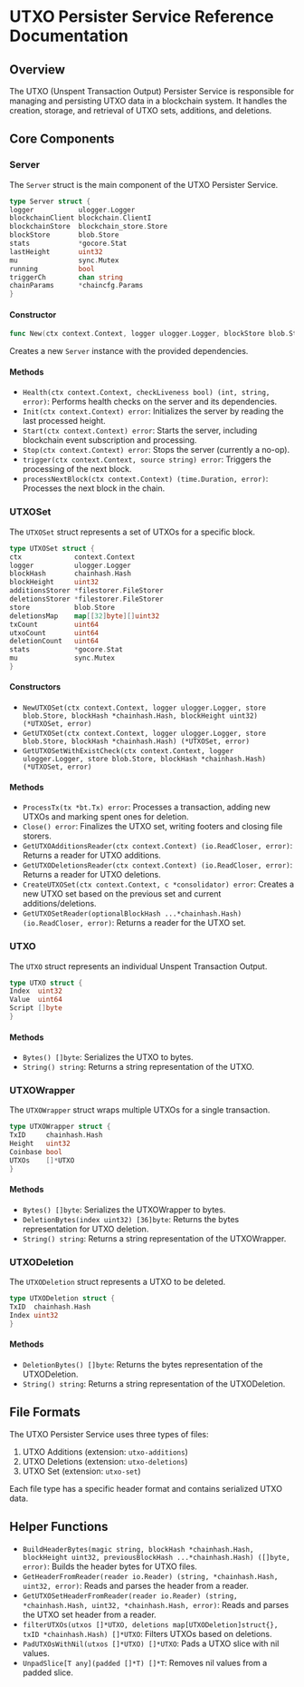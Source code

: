 # UTXO Persister Service Reference Documentation

## Overview

The UTXO (Unspent Transaction Output) Persister Service is responsible for managing and persisting UTXO data in a blockchain system. It handles the creation, storage, and retrieval of UTXO sets, additions, and deletions.

## Core Components

### Server

The `Server` struct is the main component of the UTXO Persister Service.

```go
type Server struct {
logger           ulogger.Logger
blockchainClient blockchain.ClientI
blockchainStore  blockchain_store.Store
blockStore       blob.Store
stats            *gocore.Stat
lastHeight       uint32
mu               sync.Mutex
running          bool
triggerCh        chan string
chainParams      *chaincfg.Params
}
```

#### Constructor

```go
func New(ctx context.Context, logger ulogger.Logger, blockStore blob.Store, blockchainClient blockchain.ClientI) *Server
```

Creates a new `Server` instance with the provided dependencies.

#### Methods

- `Health(ctx context.Context, checkLiveness bool) (int, string, error)`: Performs health checks on the server and its dependencies.
- `Init(ctx context.Context) error`: Initializes the server by reading the last processed height.
- `Start(ctx context.Context) error`: Starts the server, including blockchain event subscription and processing.
- `Stop(ctx context.Context) error`: Stops the server (currently a no-op).
- `trigger(ctx context.Context, source string) error`: Triggers the processing of the next block.
- `processNextBlock(ctx context.Context) (time.Duration, error)`: Processes the next block in the chain.

### UTXOSet

The `UTXOSet` struct represents a set of UTXOs for a specific block.

```go
type UTXOSet struct {
ctx             context.Context
logger          ulogger.Logger
blockHash       chainhash.Hash
blockHeight     uint32
additionsStorer *filestorer.FileStorer
deletionsStorer *filestorer.FileStorer
store           blob.Store
deletionsMap    map[[32]byte][]uint32
txCount         uint64
utxoCount       uint64
deletionCount   uint64
stats           *gocore.Stat
mu              sync.Mutex
}
```

#### Constructors

- `NewUTXOSet(ctx context.Context, logger ulogger.Logger, store blob.Store, blockHash *chainhash.Hash, blockHeight uint32) (*UTXOSet, error)`
- `GetUTXOSet(ctx context.Context, logger ulogger.Logger, store blob.Store, blockHash *chainhash.Hash) (*UTXOSet, error)`
- `GetUTXOSetWithExistCheck(ctx context.Context, logger ulogger.Logger, store blob.Store, blockHash *chainhash.Hash) (*UTXOSet, error)`

#### Methods

- `ProcessTx(tx *bt.Tx) error`: Processes a transaction, adding new UTXOs and marking spent ones for deletion.
- `Close() error`: Finalizes the UTXO set, writing footers and closing file storers.
- `GetUTXOAdditionsReader(ctx context.Context) (io.ReadCloser, error)`: Returns a reader for UTXO additions.
- `GetUTXODeletionsReader(ctx context.Context) (io.ReadCloser, error)`: Returns a reader for UTXO deletions.
- `CreateUTXOSet(ctx context.Context, c *consolidator) error`: Creates a new UTXO set based on the previous set and current additions/deletions.
- `GetUTXOSetReader(optionalBlockHash ...*chainhash.Hash) (io.ReadCloser, error)`: Returns a reader for the UTXO set.

### UTXO

The `UTXO` struct represents an individual Unspent Transaction Output.

```go
type UTXO struct {
Index  uint32
Value  uint64
Script []byte
}
```

#### Methods

- `Bytes() []byte`: Serializes the UTXO to bytes.
- `String() string`: Returns a string representation of the UTXO.

### UTXOWrapper

The `UTXOWrapper` struct wraps multiple UTXOs for a single transaction.

```go
type UTXOWrapper struct {
TxID     chainhash.Hash
Height   uint32
Coinbase bool
UTXOs    []*UTXO
}
```

#### Methods

- `Bytes() []byte`: Serializes the UTXOWrapper to bytes.
- `DeletionBytes(index uint32) [36]byte`: Returns the bytes representation for UTXO deletion.
- `String() string`: Returns a string representation of the UTXOWrapper.

### UTXODeletion

The `UTXODeletion` struct represents a UTXO to be deleted.

```go
type UTXODeletion struct {
TxID  chainhash.Hash
Index uint32
}
```

#### Methods

- `DeletionBytes() []byte`: Returns the bytes representation of the UTXODeletion.
- `String() string`: Returns a string representation of the UTXODeletion.

## File Formats

The UTXO Persister Service uses three types of files:

1. UTXO Additions (extension: `utxo-additions`)
2. UTXO Deletions (extension: `utxo-deletions`)
3. UTXO Set (extension: `utxo-set`)

Each file type has a specific header format and contains serialized UTXO data.

## Helper Functions

- `BuildHeaderBytes(magic string, blockHash *chainhash.Hash, blockHeight uint32, previousBlockHash ...*chainhash.Hash) ([]byte, error)`: Builds the header bytes for UTXO files.
- `GetHeaderFromReader(reader io.Reader) (string, *chainhash.Hash, uint32, error)`: Reads and parses the header from a reader.
- `GetUTXOSetHeaderFromReader(reader io.Reader) (string, *chainhash.Hash, uint32, *chainhash.Hash, error)`: Reads and parses the UTXO set header from a reader.
- `filterUTXOs(utxos []*UTXO, deletions map[UTXODeletion]struct{}, txID *chainhash.Hash) []*UTXO`: Filters UTXOs based on deletions.
- `PadUTXOsWithNil(utxos []*UTXO) []*UTXO`: Pads a UTXO slice with nil values.
- `UnpadSlice[T any](padded []*T) []*T`: Removes nil values from a padded slice.
